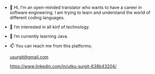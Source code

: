 - 👋 Hi, I’m an open-minded translator who wants to have a career in software engineering. I am trying to learn and understand the world of different coding languages. 
- 👀 I’m interested in all kinf of technology. 
- 🌱 I’m currently learning Java.
- 📫 You can reach me from this platforms;
 
  usurgit@gmail.com
 
  https://www.linkedin.com/in/utku-surgit-638b43204/

<!---
utkusrgt/utkusrgt is a ✨ special ✨ repository because its `README.md` (this file) appears on your GitHub profile.
You can click the Preview link to take a look at your changes.
--->
